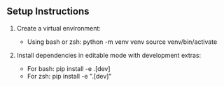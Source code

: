 ## Setup Instructions

1. Create a virtual environment:

   - Using bash or zsh:
     python -m venv venv
     source venv/bin/activate

2. Install dependencies in editable mode with development extras:

   - For bash:
     pip install -e .[dev]
   - For zsh:
     pip install -e ".[dev]"


